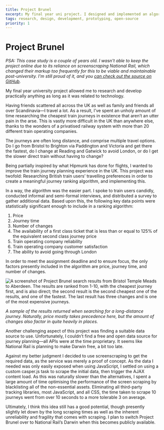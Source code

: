 ```yaml
---
title: Project Brunel
excerpt: My final year uni project. I designed and implemented an algorithm for finding better journeys for medium-to-long-distance train travel in the form of a web application. I took into account a variety of factors related to journey pleasantness, instead of focusing on a single metric like price, which all current train booking services do.
tags: research, design, development, prototyping, open-source
priority: 1
---
```


# Project Brunel

_PSA: This case study is a couple of years old. I wasn't able to keep the project online due to its reliance on screenscraping National Rail, which changed their markup too frequently for this to be viable and maintainable post-university. I'm still proud of it, and you [can check out the source on GitHub](https://github.com/jegtnes/dmp)._

My final year university project allowed me to research and develop practically anything as long as it was related to technology.

Having friends scattered all across the UK as well as family and friends all over Scandinavia—I travel a lot. As a result, I’ve spent an unholy amount of time researching the cheapest train journeys in existence that aren’t an utter pain in the arse. This is vastly more difficult in the UK than anywhere else, thanks to the wonders of a privatised railway system with more than 20 different train operating companies.

The journeys are often long distance, and comprise multiple travel options. Do I go from Bristol to Brighton via Paddington and Victoria and get there the fastest, do I change at Reading and Gatwick to avoid London, or do I get the slower direct train without having to change?

Being partially inspired by what Hipmunk has done for flights, I wanted to improve the train journey planning experience in the UK. This project was twofold: Researching British train users’ travelling preferences in order to create a meaningful journey ranking algorithm, and implementing this.

In a way, the algorithm was the easier part. I spoke to train users candidly, conducted informal and semi-formal interviews, and distributed a survey to gather additional data. Based upon this, the following key data points were statistically significant enough to include in a ranking algorithm:

1) Price
2) Journey time
3) Number of changes
4) The availability of a first class ticket that is less than or equal to 125% of the equivalent second class journey price
5) Train operating company reliability
6) Train operating company customer satisfaction
7) The ability to avoid going through London

In order to meet the assignment deadline and to ensure focus, the only factors presently included in the algorithm are price, journey time, and number of changes.

![A screenshot of Project Brunel search results from Bristol Temple Meads to Aberdeen. The results are ranked from 1-10, with the cheapest journey first, and is also direct; the second result is the second cheapest one of the results, and one of the fastest. The last result has three changes and is one of the most expensive journeys.](//assets/images//content-images/Screen-Shot-2014-06-05-at-09-01-21.png)

_A sample of the results returned when searching for a long-distance journey. Naturally, price mostly takes precedence here, but the amount of changes also factor in quite heavily in places._

Another challenging aspect of this project was finding a suitable data source to use. Unfortunately, I couldn’t find a free and open data source for journey planning—all APIs were at the time proprietary. It seems like National Rail is planning to make Darwin free, a bit too late.

Against my better judgment I decided to use screenscraping to get the required data, as the service was merely a proof of concept. As the data I needed was only easily exposed when using JavaScript, I settled on using a custom casper.js task to scrape the initial data, then trigger the AJAX content load. As this was naturally slower than the alternatives, I spent a large amount of time optimising the performance of the screen scraping by blacklisting all of the non-essential assets. Eliminating all third-party tracking libraries, most JavaScript, and all CSS, the time taken to scrape 10 journeys went from over 10 seconds to a more tolerable 3 on average.

Ultimately, I think this idea still has a good potential, though presently slightly let down by the long scraping times as well as the inherent unreliability and fragility that comes with scraping. I plan to switch Project Brunel over to National Rail’s Darwin when this becomes publicly available.

